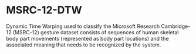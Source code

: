# MSRC-12-DTW
Dynamic Time Warping used to classify the Microsoft Research Cambridge-12 (MSRC-12) gesture dataset consists of sequences of human skeletal body part movements (represented as body part locations) and the associated meaning that needs to be recognized by the system.
